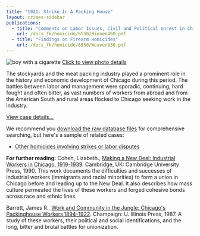 ```yaml
---
title: "1921: Strike In A Packing House"
layout: crimes-sidebar
publications:
  - title: "Comments on Labor Issues, Civil and Political Unrest in Chicago"
    url: /docs_fk/homicide/6550/Bienen460.pdf
  - title: "Findings on Firearm Homicides"
    url: /docs_fk/homicide/6550/Weaver836.pdf
---
```


![boy with a cigarette](/img/crimes/packinghouse/4.jpg)
[Click to view photo details](/historical/timeline/1904/4/)

The stockyards and the meat packing industry played a prominent role in the history and economic development of Chicago during this period. The battles between labor and management were sporadic, continuing, hard fought and often bitter, as vast numbers of workers from abroad and from the American South and rural areas flocked to Chicago seeking work in the industry.

[View case details...](/database/6543/)

We recommend you [download the raw database files](https://doi.org/10.21985/N2HB3R) for comprehensive searching, but here's a sample of related cases:

- [Other homicides involving strikes or labor disputes](/searches/strikes/)

**For further reading:**
   Cohen, Lizabeth., [Making a New Deal: Industrial Workers in Chicago, 1919-1939](https://www.amazon.com/exec/obidos/tg/detail/-/0521428386/qid=1085762614/sr=1-1/ref=sr_1_1/104-6378665-5804747?v=glance&s=books). Cambridge, UK: Cambridge University Press, 1990. This work documents the difficulties and successes of industrial workers (immigrants and racial minorities) to form a union in Chicago before and leading up to the New Deal. It also describes how mass culture permeated the lives of these workers and forged cohesive bonds across race and ethnic lines.

   Barrett, James R., [Work and Community in the Jungle: Chicago's Packinghouse Workers,1894-1922](https://www.amazon.com/exec/obidos/tg/detail/-/0252013786/qid=1085762654/sr=1-1/ref=sr_1_1/104-6378665-5804747?v=glance&s=books). Champaign: U. Illinois Press, 1987. A study of these workers, their political and social identifications, and the long, bitter and brutal battles for unionization.
